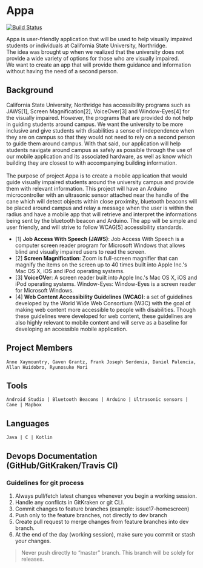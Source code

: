 # Appa
[![Build Status](https://travis-ci.com/frankmaayn/app-A.svg?token=qBpYUby2oz9ijsiSQp7o&branch=dev)](https://travis-ci.com/frankmaayn/app-A)

Appa is user-friendly application that will be used to help visually impaired students or individuals at California State University, Northridge. <br />
The idea was brought up when we realized that the university does not provide a wide variety of options for those who are visually impaired. <br />
We want to create an app that will provide them guidance and information without having the need of a second person. <br />

## Background
California State University, Northridge has accessibility programs such as JAWS[1], Screen Magnification[2], VoiceOver[3] and Window-Eyes[4] for the visually impaired. However, the programs that are provided do not help in guiding students around campus. We want the university to be more inclusive and give students with disabilities a sense of independence when they are on campus so that they would not need to rely on a second person to guide them around campus. With that said, our application will help students navigate around campus as safely as possible through the use of our mobile application and its associated hardware, as well as know which building they are closest to with accompanying building information. <br> <br>
The purpose of project Appa is to create a mobile application that would guide visually impaired students around the university campus and provide them with relevant information. This project will have an Arduino microcontroller with an ultrasonic sensor attached near the handle of the cane which will detect objects within close proximity, bluetooth beacons will be placed around campus and relay a message when the user is within the radius and have a mobile app that will retrieve and interpret the informations being sent by the bluetooth beacon and Arduino. The app will be simple and user friendly, and will strive to follow WCAG[5] accessibility standards. <br />
- [1] <b>Job Access With Speech (JAWS)</b>: Job Access With Speech is a computer screen reader program for Microsoft Windows that allows blind and visually impaired users to read the screen.
- [2] <b>Screen Magnification</b>: Zoom is full-screen magnifier that can magnify the items on the screen up to 40 times built into Apple Inc.'s Mac OS X, iOS and iPod operating systems.
- [3] <b>VoiceOVer</b>: A screen reader built into Apple Inc.'s Mac OS X, iOS and iPod operating systems.
Window-Eyes: Window-Eyes is a screen reader for Microsoft Windows.
- [4] <b>Web Content Accessibility Guidelines (WCAG)</b>:  a set of guidelines developed by the World Wide Web Consortium (W3C) with the goal of making web content more accessible to people with disabilities. Though these guidelines were developed for web content, these guidelines are also highly relevant to mobile content and will serve as a baseline for developing an accessible mobile application.

## Project Members
```
Anne Xaymountry, Gaven Grantz, Frank Joseph Serdenia, Daniel Palencia, Allan Huidobro, Ryunosuke Mori
```
## Tools
```
Android Studio | Bluetooth Beacons | Arduino | Ultrasonic sensors | Cane | Mapbox
```
## Languages
```
Java | C | Kotlin
```

## Devops Documentation (GitHub/GitKraken/Travis CI)
### Guidelines for git process
1.	Always pull/fetch latest changes whenever you begin a working session.
2.	Handle any conflicts in GitKraken or git CLI.
3.	Commit changes to feature branches (example: issue17-homescreen)
4.	Push only to the feature branches, not directly to dev branch
5.	Create pull request to merge changes from feature branches into dev branch.
6.	At the end of the day (working session), make sure you commit or stash your changes.
> Never push directly to “master” branch. This branch will be solely for releases.


